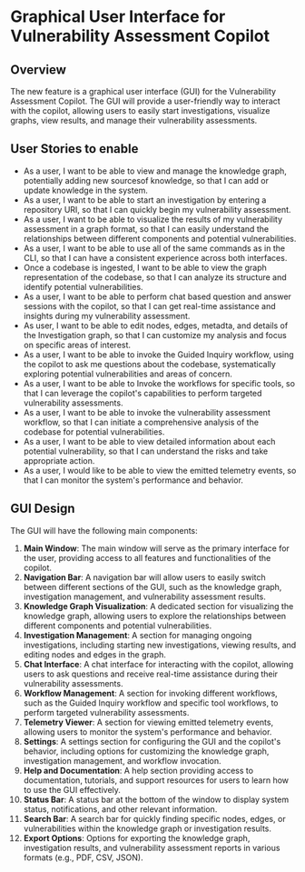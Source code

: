# Graphical User Interface for Vulnerability Assessment Copilot

## Overview

The new feature is a graphical user interface (GUI) for the Vulnerability Assessment Copilot. The GUI will provide a user-friendly way to interact with the copilot, allowing users to easily start investigations, visualize graphs, view results, and manage their vulnerability assessments. 

## User Stories to enable
- As a user, I want to be able to view and manage the knowledge graph, potentially adding new sourcesof knowledge, so that I can add or update knowledge in the system.
- As a user, I want to be able to start an investigation by entering a repository URI, so that I can quickly begin my vulnerability assessment.
- As a user, I want to be able to visualize the results of my vulnerability assessment in a graph format, so that I can easily understand the relationships between different components and potential vulnerabilities.
- As a user, I want to be able to use all of the same commands as in the CLI, so that I can have a consistent experience across both interfaces.
- Once a codebase is ingested, I want to be able to view the graph representation of the codebase, so that I can analyze its structure and identify potential vulnerabilities.
- As a user, I want to be able to perform chat based question and answer sessions with the copilot, so that I can get real-time assistance and insights during my vulnerability assessment.
- As user, I want to be able to edit nodes, edges, metadta, and details of the Investigation graph, so that I can customize my analysis and focus on specific areas of interest.
- As a user, I want to be able to invoke the Guided Inquiry workflow, using the copilot to ask me questions about the codebase, systematically exploring potential vulnerabilities and areas of concern.
- As a user, I want to be able to Invoke the workflows for specific tools, so that I can leverage the copilot's capabilities to perform targeted vulnerability assessments.
- As a user, I want to be able to invoke the vulnerability assessment workflow, so that I can initiate a comprehensive analysis of the codebase for potential vulnerabilities.
- As a user, I want to be able to view detailed information about each potential vulnerability, so that I can understand the risks and take appropriate action.
- As a user, I would like to be able to view the emitted telemetry events, so that I can monitor the system's performance and behavior.

## GUI Design

The GUI will have the following main components:

1. **Main Window**: The main window will serve as the primary interface for the user, providing access to all features and functionalities of the copilot.
2. **Navigation Bar**: A navigation bar will allow users to easily switch between different sections of the GUI, such as the knowledge graph, investigation management, and vulnerability assessment results.
3. **Knowledge Graph Visualization**: A dedicated section for visualizing the knowledge graph, allowing users to explore the relationships between different components and potential vulnerabilities.
4. **Investigation Management**: A section for managing ongoing investigations, including starting new investigations, viewing results, and editing nodes and edges in the graph.
5. **Chat Interface**: A chat interface for interacting with the copilot, allowing users to ask questions and receive real-time assistance during their vulnerability assessments.
6. **Workflow Management**: A section for invoking different workflows, such as the Guided Inquiry workflow and specific tool workflows, to perform targeted vulnerability assessments.
7. **Telemetry Viewer**: A section for viewing emitted telemetry events, allowing users to monitor the system's performance and behavior.
8. **Settings**: A settings section for configuring the GUI and the copilot's behavior, including options for customizing the knowledge graph, investigation management, and workflow invocation.
9. **Help and Documentation**: A help section providing access to documentation, tutorials, and support resources for users to learn how to use the GUI effectively.
10. **Status Bar**: A status bar at the bottom of the window to display system status, notifications, and other relevant information.
11. **Search Bar**: A search bar for quickly finding specific nodes, edges, or vulnerabilities within the knowledge graph or investigation results.
12. **Export Options**: Options for exporting the knowledge graph, investigation results, and vulnerability assessment reports in various formats (e.g., PDF, CSV, JSON).